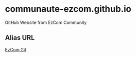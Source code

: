 # communaute-ezcom.github.io
GitHub Website from EzCom Community

## Alias URL
<a href="http://git.ezcom-fr.com">EzCom Git</a>
